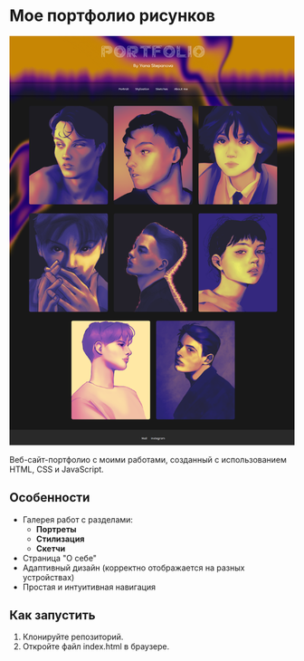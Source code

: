 # Мое портфолио рисунков

![Иллюстрация к проекту](https://github.com/SJana0/DrawingsPortfolio/blob/main/images/preview.png)

Веб-сайт-портфолио с моими работами, созданный с использованием HTML, CSS и JavaScript.

## Особенности

- Галерея работ с разделами:
  - **Портреты**
  - **Стилизация**
  - **Скетчи**
- Страница "О себе"
- Адаптивный дизайн (корректно отображается на разных устройствах)
- Простая и интуитивная навигация

## Как запустить

1. Клонируйте репозиторий.
2. Откройте файл index.html в браузере.
